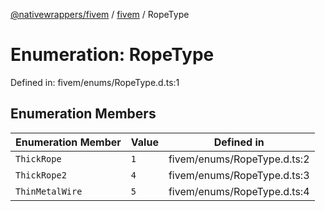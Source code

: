 [@nativewrappers/fivem](../../README.md) / [fivem](../README.md) / RopeType

# Enumeration: RopeType

Defined in: fivem/enums/RopeType.d.ts:1

## Enumeration Members

| Enumeration Member | Value | Defined in |
| ------ | ------ | ------ |
| <a id="thickrope"></a> `ThickRope` | `1` | fivem/enums/RopeType.d.ts:2 |
| <a id="thickrope2"></a> `ThickRope2` | `4` | fivem/enums/RopeType.d.ts:3 |
| <a id="thinmetalwire"></a> `ThinMetalWire` | `5` | fivem/enums/RopeType.d.ts:4 |
